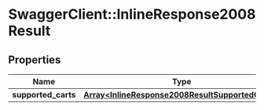 # SwaggerClient::InlineResponse2008Result

## Properties
Name | Type | Description | Notes
------------ | ------------- | ------------- | -------------
**supported_carts** | [**Array&lt;InlineResponse2008ResultSupportedCarts&gt;**](InlineResponse2008ResultSupportedCarts.md) |  | [optional] 


